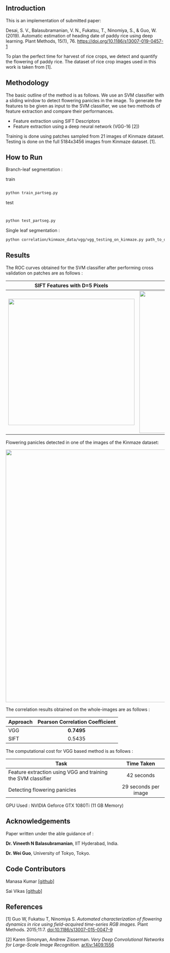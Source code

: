 
## Introduction

This is an implementation of submitted paper: 

Desai, S. V., Balasubramanian, V. N., Fukatsu, T., Ninomiya, S., & Guo, W. (2019). Automatic estimation of heading date of paddy rice using deep learning. Plant Methods, 15(1), 76. https://doi.org/10.1186/s13007-019-0457-1 

To plan the perfect time for harvest of rice crops, we detect and quantify the flowering of paddy rice. The dataset of rice crop images used in this work is taken from [1].

## Methodology 

The basic outline of the method is as follows. We use an SVM classifier with a sliding window to detect flowering panicles in the image. To generate the features to be given as input to the SVM classifier, we use two methods of feature extraction and compare their performances.
 - Feature extraction using SIFT Descriptors
 - Feature extraction using a deep neural network (VGG-16 [2])

Training is done using patches sampled from 21 images of Kinmaze dataset. Testing is done on the full 5184x3456 images from Kinmaze dataset. [1].

## How to Run

Branch-leaf segmentation : 

train 

```bash

python train_partseg.py


```
test
```bash


python test_partseg.py

```

Single leaf segmentation : 

```bash
python correlation/kinmaze_data/vgg/vgg_testing_on_kinmaze.py path_to_directory_containing_test_images/ output_probs.xlsx
```

## Results

The ROC curves obtained for the SVM classifier after performing cross validation on patches are as follows :



| SIFT Features with D=5 Pixels | VGG Features          | 
| ------------- |:-------------:| 
| <img src="https://i.imgur.com/ibPYUpn.png" width="400" />    | <img src="https://i.imgur.com/QWnS4EK.png" width="450" /> |

Flowering panicles detected in one of the images of the Kinmaze dataset: 

<img src="https://i.imgur.com/AaI9BCf.jpg" width="800" />

The correlation results obtained on the whole-images are as follows :

| Approach | Pearson Correlation Coefficient          | 
| ------------- |:-------------:| 
| VGG     | **0.7495** | 
| SIFT      | 0.5435       | 

The computational cost for VGG based method is as follows : 

| Task | Time Taken          | 
| ------------- |:-------------:| 
| Feature extraction using VGG and training the SVM classifier     | 42 seconds | 
| Detecting flowering panicles      | 29 seconds per image       |

GPU Used : NVIDIA Geforce GTX 1080Ti (11 GB Memory)

## Acknowledgements 
Paper written under the able guidance of :
 
  **Dr. Vineeth N Balasubramanian**,  IIT Hyderabad, India.

  **Dr. Wei Guo**, University of Tokyo, Tokyo.

## Code Contributors
Manasa Kumar [[github]](https://www.github.com/manasaKay/)

Sai Vikas [[github]](https://www.github.com/saivikas3/)

## References
[1] Guo W, Fukatsu T, Ninomiya S. *Automated characterization of flowering dynamics in rice using field-acquired time-series RGB images.* Plant Methods. 2015;11:7. [doi:10.1186/s13007-015-0047-9](https://doi.org/10.1186/s13007-015-0047-9)

[2] Karen Simonyan, Andrew Zisserman. *Very Deep Convolutional Networks for Large-Scale Image Recognition.* [arXiv:1409.1556](https://arxiv.org/abs/1409.1556)

